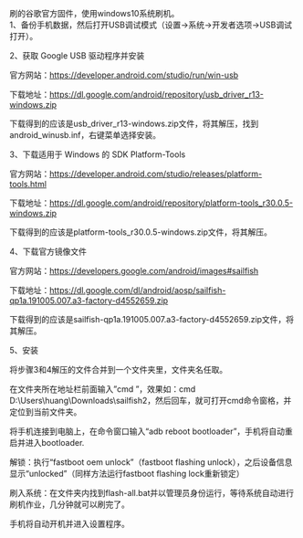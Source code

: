 刷的谷歌官方固件，使用windows10系统刷机。  
1、备份手机数据，然后打开USB调试模式（设置->系统->开发者选项->USB调试 打开）。  

2、获取 Google USB 驱动程序并安装  

官方网站：https://developer.android.com/studio/run/win-usb  

下载地址：https://dl.google.com/android/repository/usb_driver_r13-windows.zip  

下载得到的应该是usb_driver_r13-windows.zip文件，将其解压，找到android_winusb.inf，右键菜单选择安装。  

3、下载适用于 Windows 的 SDK Platform-Tools  

官方网站：https://developer.android.com/studio/releases/platform-tools.html  

下载地址：https://dl.google.com/android/repository/platform-tools_r30.0.5-windows.zip  

下载得到的应该是platform-tools_r30.0.5-windows.zip文件，将其解压。  

4、下载官方镜像文件  

官方网站：https://developers.google.com/android/images#sailfish  

下载地址：https://dl.google.com/dl/android/aosp/sailfish-qp1a.191005.007.a3-factory-d4552659.zip  

下载得到的应该是sailfish-qp1a.191005.007.a3-factory-d4552659.zip文件，将其解压。  



5、安装  

将步骤3和4解压的文件合并到一个文件夹里，文件夹名任取。  

在文件夹所在地址栏前面输入”cmd ”，效果如：cmd D:\Users\huang\Downloads\sailfish2，然后回车，就可打开cmd命令窗格，并定位到当前文件夹。  

将手机连接到电脑上，在命令窗口输入“adb reboot bootloader”，手机将自动重启并进入bootloader.  

解锁：执行“fastboot oem unlock”（fastboot flashing unlock），之后设备信息显示“unlocked”（同样方法运行fastboot flashing lock重新锁定）  

刷入系统：在文件夹内找到flash-all.bat并以管理员身份运行，等待系统自动进行刷机作业，几分钟就可以刷完了。  

手机将自动开机并进入设置程序。  
